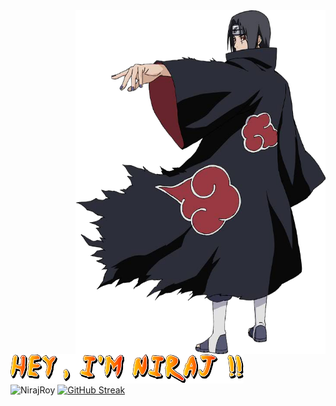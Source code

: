 <img height="550px" width="400px" align="right" src="./Itachi-Uchiha-PNG-File.png" >
<br>
<br>
<br>

 <img align="center" src="./HEY.png">
<br>



<!-- img src="./71f1a93b6932fffc6a4e8bd43dab7f39.gif" width="100%" height="auto" align="center"-->



<img width="360px" align="center" src="https://github-readme-stats.vercel.app/api/top-langs/?username=NirajRoy43&layout=compact&hide_border=true&bg_color=0d1117" alt="NirajRoy">
<a href="https://git.io/streak-stats"><img width="430px"  align="center"  src="https://streak-stats.demolab.com?user=NirajRoy43&theme=highcontrast&border_radius=4&type=png"  alt="GitHub Streak" /></a>

<br />
<br />

<!--![my GitHub stats](https://github-readme-stats.vercel.app/api?username=NirajRoy43&theme=highcontrast&show_icons=true)-->






